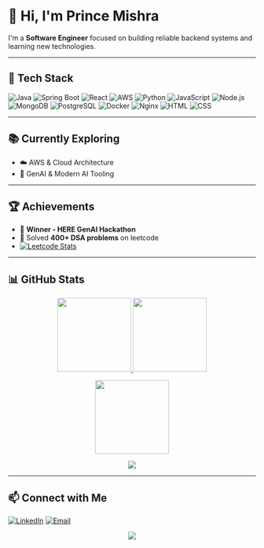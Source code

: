 # 👋 Hi, I'm Prince Mishra

I'm a **Software Engineer** focused on building reliable backend systems and learning new technologies.

---

## 🚀 Tech Stack

![Java](https://img.shields.io/badge/Java-ED8B00?style=for-the-badge\&logo=java\&logoColor=white)
![Spring Boot](https://img.shields.io/badge/Spring_Boot-6DB33F?style=for-the-badge\&logo=spring-boot\&logoColor=white)
![React](https://img.shields.io/badge/React-20232A?style=for-the-badge\&logo=react\&logoColor=61DAFB)
![AWS](https://img.shields.io/badge/AWS-232F3E?style=for-the-badge\&logo=amazon-aws\&logoColor=white)
![Python](https://img.shields.io/badge/Python-3670A0?style=for-the-badge\&logo=python\&logoColor=white)
![JavaScript](https://img.shields.io/badge/JavaScript-F7DF1E?style=for-the-badge\&logo=javascript\&logoColor=black)
![Node.js](https://img.shields.io/badge/Node.js-43853D?style=for-the-badge\&logo=node-dot-js\&logoColor=white)
![MongoDB](https://img.shields.io/badge/MongoDB-4EA94B?style=for-the-badge\&logo=mongodb\&logoColor=white)
![PostgreSQL](https://img.shields.io/badge/PostgreSQL-316192?style=for-the-badge\&logo=postgresql\&logoColor=white)
![Docker](https://img.shields.io/badge/Docker-2496ED?style=for-the-badge\&logo=docker\&logoColor=white)
![Nginx](https://img.shields.io/badge/Nginx-009639?style=for-the-badge\&logo=nginx\&logoColor=white)
![HTML](https://img.shields.io/badge/HTML5-E34F26?style=for-the-badge\&logo=html5\&logoColor=white)
![CSS](https://img.shields.io/badge/CSS3-1572B6?style=for-the-badge\&logo=css3\&logoColor=white)

---

## 📚 Currently Exploring

* ☁️ AWS & Cloud Architecture
* 🤖 GenAI & Modern AI Tooling

---

## 🏆 Achievements

* 🥇 **Winner - HERE GenAI Hackathon**
* 🧠 Solved **400+ DSA problems** on leetcode
* [![Leetcode Stats](https://leetcard.jacoblin.cool/prince_mishra_7)](https://leetcode.com/prince_mishra_7)

---

## 📊 GitHub Stats

<p align="center">
  <a href="https://github.com/PrinceMishra7">
    <img src="https://github-readme-stats.vercel.app/api?username=PrinceMishra7&show_icons=true&theme=github_dark" height="150"/>
  </a>
  <a href="https://github.com/PrinceMishra7">
    <img src="https://github-readme-stats.vercel.app/api/top-langs/?username=PrinceMishra7&layout=compact&theme=github_dark" height="150"/>
  </a>
</p>

<p align="center">
  <img src="https://github-readme-streak-stats.herokuapp.com?user=PrinceMishra7&theme=github-dark" height="150"/>
</p>

<p align="center">
  <img src="https://komarev.com/ghpvc/?username=PrinceMishra7&label=Profile%20views&color=0e75b6&style=flat"/>
</p>


---

## 📫 Connect with Me

[![LinkedIn](https://img.shields.io/badge/LinkedIn-0A66C2?style=for-the-badge\&logo=linkedin\&logoColor=white)](https://linkedin.com/in/princemishra7)
[![Email](https://img.shields.io/badge/Email-D14836?style=for-the-badge\&logo=gmail\&logoColor=white)](mailto:princemisra@gmail.com)


<p align="center">
  <img src="https://capsule-render.vercel.app/api?type=waving&color=gradient&height=100&section=footer"/>
</p>
